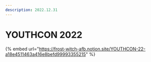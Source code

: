 ```yaml
---
description: 2022.12.31
---
```


# YOUTHCON 2022

{% embed url="https://frost-witch-afb.notion.site/YOUTHCON-22-a18e4511463a416e8befd99993355215" %}
